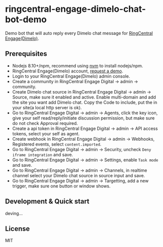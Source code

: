 
# ringcentral-engage-dimelo-chat-bot-demo

Demo bot that will auto reply every Dimelo chat message for [RingCentral Engage(Dimelo)](https://www.dimelo.com/en/dimelo-digital).

## Prerequisites

- Nodejs 8.10+/npm, recommend using [nvm](https://github.com/creationix/nvm) to install nodejs/npm.
- RingCentral Engage(Dimelo) account, [request a demo](http://site.dimelo.com/en/demo#schedule-demo).
- Login to your RingCentral Engage(Dimelo) admin console.
- Create a community in RingCentral Engage Digital -> admin -> community.
- Create Dimelo chat source in RingCentral Engage Digital -> admin -> Source, make sure it enabled and active. Enable multi-domain and add the site you want add Dimelo chat. Copy the Code to include, put the in your site(a local http server is ok).
- Go to RingCentral Engage Digital -> admin -> Agents, click the key icon, give your self read/reply/initiate discussion permission, but make sure do not check Approval required.
- Create a api token in RingCentral Engage Digital -> admin -> API access tokens, select your self as agent.
- Create webhook in RingCentral Engage Digital -> admin -> Webhooks, Registered events, select `content.imported`.
- Go to RingCentral Engage Digital -> admin -> Security, uncheck `Deny iframe integration` and save.
- Go to RingCentral Engage Digital -> admin -> Settings, enable `Task mode` and save.
- Go to RingCentral Engage Digital -> admin -> Channels, in realtime channel select your Dimelo chat source in source input and save.
- Go to RingCentral Engage Digital -> admin -> Targetting, add a new trigger, make sure one button or window shows.

## Development & Quick start

deving...

## License

MIT
  